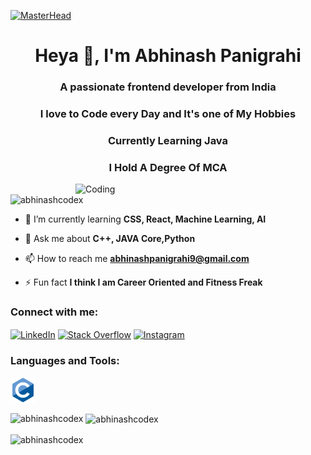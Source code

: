[![MasterHead](https://user-images.githubusercontent.com/74038190/225813708-98b745f2-7d22-48cf-9150-083f1b00d6c9.gif)](https://github.com/AbhinashCodeX)
<h1 align="center">Heya 👋, I'm Abhinash Panigrahi</h1>
<h3 align="center">A passionate frontend developer from India</h3>
<h3 align="center">I love to Code every Day and It's one of My Hobbies</h3>
<h3 align="center">Currently Learning Java</h3>
<h3 align="center">I Hold A Degree Of MCA</h3>
<img align="right" alt="Coding" width="400" src="https://user-images.githubusercontent.com/74038190/212750996-938b257b-266c-45a7-9af7-655341c0f58b.gif">

<p align="left"> <img src="https://komarev.com/ghpvc/?username=abhinashcodex&label=Profile%20views&color=0e75b6&style=flat" alt="abhinashcodex" /> </p>

- 🌱 I’m currently learning **CSS, React, Machine Learning, AI**

- 💬 Ask me about **C++, JAVA Core,Python**

- 📫 How to reach me **abhinashpanigrahi9@gmail.com**

- ⚡ Fun fact **I think I am Career Oriented and Fitness Freak**

<h3 align="left">Connect with me:</h3>
<p align="left">
<a href="https://www.linkedin.com/in/abhinash-panigrahi-9a17b626b/" target="blank"><img align="center" src="https://raw.githubusercontent.com/rahuldkjain/github-profile-readme-generator/master/src/images/icons/Social/linked-in-alt.svg" alt="LinkedIn" height="30" width="40" /></a>
<a href="https://stackoverflow.com/users/23871508/abhinash-panigrahi" target="blank"><img align="center" src="https://raw.githubusercontent.com/rahuldkjain/github-profile-readme-generator/master/src/images/icons/Social/stack-overflow.svg" alt="Stack Overflow" height="30" width="40" /></a>
<a href="https://www.instagram.com/abhinash_panigrahi/" target="blank"><img align="center" src="https://raw.githubusercontent.com/rahuldkjain/github-profile-readme-generator/master/src/images/icons/Social/instagram.svg" alt="Instagram" height="30" width="40" /></a>
</p>

<h3 align="left">Languages and Tools:</h3>
<p align="left"> 
  <a href="https://www.cprogramming.com/" target="_blank" rel="noreferrer"> 
    <img src="https://raw.githubusercontent.com/devicons/devicon/master/icons/c/c-original.svg" alt="C" width="40" height="40"/> 
  </a>
  <!-- Add other tools similarly -->
</p>

<p><img align="left" src="https://github-readme-stats.vercel.app/api/top-langs?username=abhinashcodex&show_icons=true&locale=en&layout=compact" alt="abhinashcodex" /></p>

<p>&nbsp;<img align="center" src="https://github-readme-stats.vercel.app/api?username=abhinashcodex&show_icons=true&locale=en" alt="abhinashcodex" /></p>

<p><img align="center" src="https://github-readme-streak-stats.herokuapp.com/?user=abhinashcodex&" alt="abhinashcodex" /></p>

